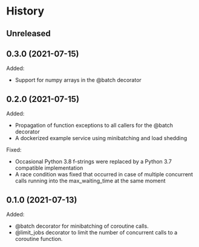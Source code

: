 # History

## Unreleased


## 0.3.0 (2021-07-15)
Added:
* Support for numpy arrays in the @batch decorator

## 0.2.0 (2021-07-15)
Added:
* Propagation of function exceptions to all callers for the @batch decorator
* A dockerized example service using minibatching and load shedding

Fixed:
* Occasional Python 3.8 f-strings were replaced by a Python 3.7 compatible implementation
* A race condition was fixed that occurred in case of multiple concurrent calls running into the
  max_waiting_time at the same moment

## 0.1.0 (2021-07-13)
Added:
* @batch decorator for minibatching of coroutine calls.
* @limit_jobs decorator to limit the number of concurrent calls to a coroutine function.
